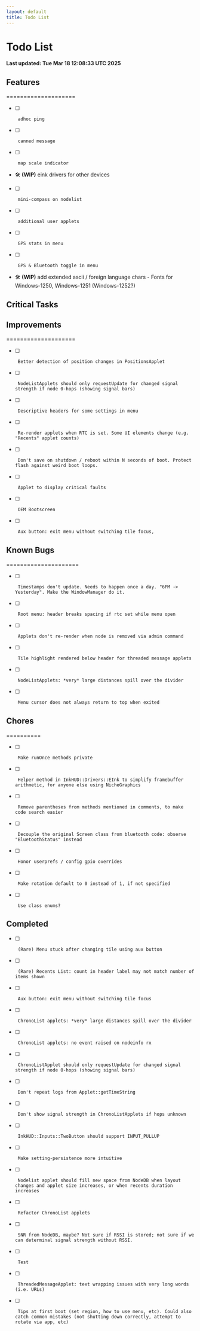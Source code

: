 ```yaml
---
layout: default
title: Todo List
---
```

# Todo List

**Last updated: Tue Mar 18 12:08:33 UTC 2025**

## Features
====================
- [ ]      adhoc ping
- [ ]      canned message
- [ ]      map scale indicator 
- 🛠 **(WIP)**   eink drivers for other devices
- [ ]      mini-compass on nodelist
- [ ]      additional user applets
- [ ]      GPS stats in menu
- [ ]      GPS & Bluetooth toggle in menu
- 🛠 **(WIP)**   add extended ascii / foreign language chars - Fonts for Windows-1250, Windows-1251 (Windows-1252?)

## Critical Tasks

## Improvements
====================
- [ ]      Better detection of position changes in PositionsApplet
- [ ]      NodeListApplets should only requestUpdate for changed signal strength if node 0-hops (showing signal bars)
- [ ]      Descriptive headers for some settings in menu
- [ ]      Re-render applets when RTC is set. Some UI elements change (e.g. "Recents" applet counts)
- [ ]      Don't save on shutdown / reboot within N seconds of boot. Protect flash against weird boot loops.
- [ ]      Applet to display critical faults
- [ ]      OEM Bootscreen
- [ ]      Aux button: exit menu without switching tile focus,

## Known Bugs
=====================
- [ ]      Timestamps don't update. Needs to happen once a day. "6PM -> Yesterday". Make the WindowManager do it.
- [ ]      Root menu: header breaks spacing if rtc set while menu open
- [ ]      Applets don't re-render when node is removed via admin command
- [ ]      Tile highlight rendered below header for threaded message applets
- [ ]      NodeListApplets: *very* large distances spill over the divider
- [ ]      Menu cursor does not always return to top when exited

## Chores
==========
- [ ]      Make runOnce methods private
- [ ]      Helper method in InkHUD::Drivers::EInk to simplify framebuffer arithmetic, for anyone else using NicheGraphics
- [ ]      Remove parentheses from methods mentioned in comments, to make code search easier
- [ ]      Decouple the original Screen class from bluetooth code: observe "BluetoothStatus" instead
- [ ]      Honor userprefs / config gpio overrides
- [ ]      Make rotation default to 0 instead of 1, if not specified
- [ ]      Use class enums?


## Completed
- [ ]      (Rare) Menu stuck after changing tile using aux button
- [ ]      (Rare) Recents List: count in header label may not match number of items shown
- [ ]      Aux button: exit menu without switching tile focus
- [ ]      ChronoList applets: *very* large distances spill over the divider
- [ ]      ChronoList applets: no event raised on nodeinfo rx
- [ ]      ChronoListApplet should only requestUpdate for changed signal strength if node 0-hops (showing signal bars)
- [ ]      Don't repeat logs from Applet::getTimeString
- [ ]      Don't show signal strength in ChronoListApplets if hops unknown
- [ ]      InkHUD::Inputs::TwoButton should support INPUT_PULLUP
- [ ]      Make setting-persistence more intuitive
- [ ]      Nodelist applet should fill new space from NodeDB when layout changes and applet size increases, or when recents duration increases
- [ ]      Refactor ChronoList applets
- [ ]      SNR from NodeDB, maybe? Not sure if RSSI is stored; not sure if we can determinal signal strength without RSSI.
- [ ]      Test
- [ ]      ThreadedMessageApplet: text wrapping issues with very long words (i.e. URLs)
- [ ]      Tips at first boot (set region, how to use menu, etc). Could also catch common mistakes (not shutting down correctly, attempt to rotate via app, etc)
